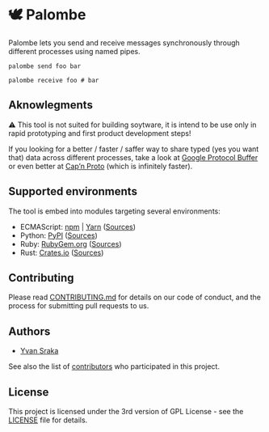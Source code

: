 <!-- cargo-sync-readme start -->

🕊️ Palombe
=========

Palombe lets you send and receive messages synchronously through
different processes using named pipes.

```shell
palombe send foo bar
```

```shell
palombe receive foo # bar
```

Aknowlegments
-------------

:warning: This tool is not suited for building soytware, it is intend to
be use only in rapid prototyping and first product development steps!

If you looking for a better / faster / saffer way to share typed (yes you
want that) data across different processes, take a look at
[Google Protocol Buffer](https://developers.google.com/protocol-buffers/)
or even better at [Cap’n Proto](https://capnproto.org/) (which is
infinitely faster).

Supported environments
----------------------

The tool is embed into modules targeting several environments:

-   ECMAScript: [npm](https://www.npmjs.com/package/palombe) \|
    [Yarn](https://yarnpkg.com/fr/package/palombe)
    ([Sources](https://github.com/yvan-sraka/palombe-node))
-   Python: [PyPI](https://pypi.org/project/palombe/)
    ([Sources](https://github.com/yvan-sraka/palombe-python))
-   Ruby: [RubyGem.org](https://rubygems.org/gems/palombe)
    ([Sources](https://github.com/yvan-sraka/palombe-ruby))
-   Rust: [Crates.io](https://crates.io/crates/palombe)
    ([Sources](https://github.com/yvan-sraka/palombe-rust))

Contributing
------------

Please read
[CONTRIBUTING.md](https://github.com/yvan-sraka/Palombe/blob/master/CONTRIBUTING.md)
for details on our code of conduct, and the process for submitting pull
requests to us.

Authors
-------

-   [Yvan Sraka](https://github.com/yvan-sraka)

See also the list of
[contributors](https://github.com/yvan-sraka/Palombe/graphs/contributors)
who participated in this project.

License
-------

This project is licensed under the 3rd version of GPL License - see the
[LICENSE](https://github.com/yvan-sraka/Palombe/blob/master/LICENSE)
file for details.

<!-- cargo-sync-readme end -->
